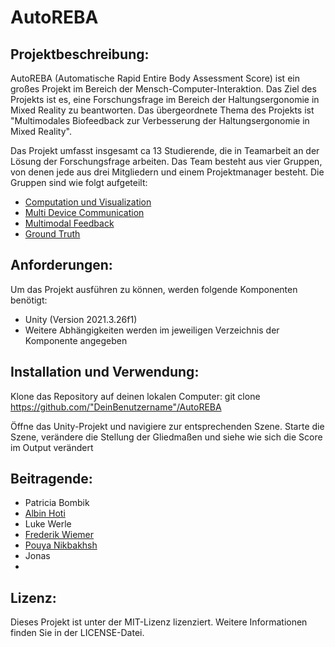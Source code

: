 # AutoREBA

## Projektbeschreibung:

AutoREBA (Automatische Rapid Entire Body Assessment Score) ist ein großes Projekt im Bereich der Mensch-Computer-Interaktion. Das Ziel des Projekts ist es, eine Forschungsfrage im Bereich der Haltungsergonomie in Mixed Reality zu beantworten. Das übergeordnete Thema des Projekts ist "Multimodales Biofeedback zur Verbesserung der Haltungsergonomie in Mixed Reality".

Das Projekt umfasst insgesamt ca 13 Studierende, die in Teamarbeit an der Lösung der Forschungsfrage arbeiten. Das Team besteht aus vier Gruppen, von denen jede aus drei Mitgliedern und einem Projektmanager besteht. Die Gruppen sind wie folgt aufgeteilt:
- [Computation und Visualization](Documentation/Computation&Visualization.md)
- [Multi Device Communication](Documentation/Multi_Device_Communication.md)
- [Multimodal Feedback](Documentation/Multimodal_Feedback.md)
- [Ground Truth](Documentation/Ground_Truth.md)

## Anforderungen:

Um das Projekt ausführen zu können, werden folgende Komponenten benötigt:
- Unity (Version 2021.3.26f1)
- Weitere Abhängigkeiten werden im jeweiligen Verzeichnis der Komponente angegeben

## Installation und Verwendung:
Klone das Repository auf deinen lokalen Computer:
    git clone https://github.com/"DeinBenutzername"/AutoREBA

Öffne das Unity-Projekt und navigiere zur entsprechenden Szene.
    Starte die Szene, verändere die Stellung der Gliedmaßen und siehe wie sich die Score im Output verändert

## Beitragende:
- Patricia Bombik
- [Albin Hoti](http://github.com/albinh55)
- Luke Werle
- [Frederik Wiemer](http://github.com/FreddyOs)
- [Pouya Nikbakhsh](http://github.com/pouya-nik)
- Jonas
- 

##    Lizenz:
Dieses Projekt ist unter der MIT-Lizenz lizenziert. Weitere Informationen finden Sie in der LICENSE-Datei.
